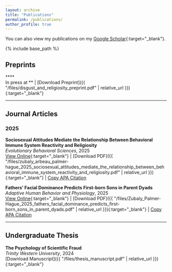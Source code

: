 ```yaml
---
layout: archive
title: "Publications"
permalink: /publications/
author_profile: true
---
```


You can also view my publications on my [Google Scholar](https://scholar.google.com/citations?user=imQFC1cAAAAJ&hl=en){:target="_blank"}.

{% include base_path %}

## Preprints
<!--**Sociosexual Attitudes Mediate the Relationship Between Behavioral Immune System Reactivity and Religiosity** <br> [View on OSF](https://doi.org/10.1007/s40750-024-00254-1){:target="_blank"} | [Download Preprint]({{ "/files/thesis_manuscript.pdf" | relative_url }}){:target="_blank"} -->
**** <br> In press at ** | [Download Preprint]({{ "/files/disgust_and_religiosity_preprint.pdf" | relative_url }}){:target="_blank"}

---
## Journal Articles

### 2025

**Sociosexual Attitudes Mediate the Relationship Between Behavioral Immune System Reactivity and Religiosity** <br> *Evolutionary Behavioral Sciences*, 2025 <br> [View Online](https://psycnet.apa.org/doi/10.1037/ebs0000388){:target="_blank"} | [Download PDF]({{ "/files/zubaly_arbeau_palmer-hague_2025_sociosexual_attitudes_mediate_the_relationship_between_behavioral_immune_system_reactivity_and_religiosity.pdf" | relative_url }}){:target="_blank"} | 
<a href="#" onclick="copyCitation('citation1'); return false;">Copy APA Citation</a>  
<span id="citation1" style="display:none;">
Zubaly, B., Arbeau, K., Palmer-Hague, J. (2025). Sociosexual Attitudes Mediate the Relationship Between Behavioral Immune System Reactivity and Religiosity. *Evolutionary Behavioral Sciences*, Online First Article. https://psycnet.apa.org/doi/10.1037/ebs0000388

**Fathers’ Facial Dominance Predicts First-born Sons in Parent Dyads** <br> *Adaptive Human Behavior and Physiology*, 2025 <br> [View Online](https://doi.org/10.1007/s40750-024-00254-1){:target="_blank"} | [Download PDF]({{ "/files/Zubaly_Palmer-Hague_2025_fathers_facial_dominance_predicts_first-born_sons_in_parent_dyads.pdf" | relative_url }}){:target="_blank"} | 
<a href="#" onclick="copyCitation('citation1'); return false;">Copy APA Citation</a>  
<span id="citation1" style="display:none;">
Zubaly, B., Palmer-Hague, J. (2025). Fathers’ facial dominance predicts first-born sons in parent dyads. *Adaptive Human Behavior and Physiology, 11*(1), 1. https://doi.org/10.1007/s40750-024-00254-1
</span>


---
## Undergraduate Thesis

**The Psychology of Scientific Fraud** <br> *Trinity Western University*, 2024 <br> [Download Manuscript]({{ "/files/thesis_manuscript.pdf" | relative_url }}){:target="_blank"}






<script>
  function copyCitation(id) {
    var citation = document.getElementById(id).textContent;
    navigator.clipboard.writeText(citation).then(function() {
      alert("Citation copied to clipboard.");
    }, function(err) {
      alert("Failed to copy citation.");
    });
  }
</script>